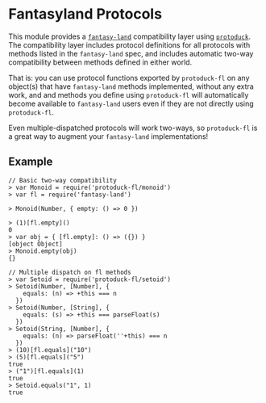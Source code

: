 # Fantasyland Protocols

This module provides a
[`fantasy-land`](npm.im/fantasy-land) compatibility
layer using [`protoduck`](npm.im/protoduck). The compatibility
layer includes protocol definitions for all protocols with methods listed in the
`fantasy-land` spec, and includes automatic two-way compatibility between
methods defined in either world.

That is: you can use protocol functions exported by `protoduck-fl` on any
object(s) that have `fantasy-land` methods implemented, without any extra work,
and and methods you define using `protoduck-fl` will automatically become
available to `fantasy-land` users even if they are not directly using
`protoduck-fl`.

Even multiple-dispatched protocols will work two-ways, so `protoduck-fl` is a
great way to augment your `fantasy-land` implementations!

## Example

```
// Basic two-way compatibility
> var Monoid = require('protoduck-fl/monoid')
> var fl = require('fantasy-land')

> Monoid(Number, { empty: () => 0 })

> (1)[fl.empty]()
0
> var obj = { [fl.empty]: () => ({}) }
[object Object]
> Monoid.empty(obj)
{}

// Multiple dispatch on fl methods
> var Setoid = require('protoduck-fl/setoid')
> Setoid(Number, [Number], {
    equals: (n) => +this === n
  })
> Setoid(Number, [String], {
    equals: (s) => +this === parseFloat(s)
  })
> Setoid(String, [Number], {
    equals: (n) => parseFloat(''+this) === n
  })
> (10)[fl.equals]("10")
> (5)[fl.equals]("5")
true
> ("1")[fl.equals](1)
true
> Setoid.equals("1", 1)
true
```
